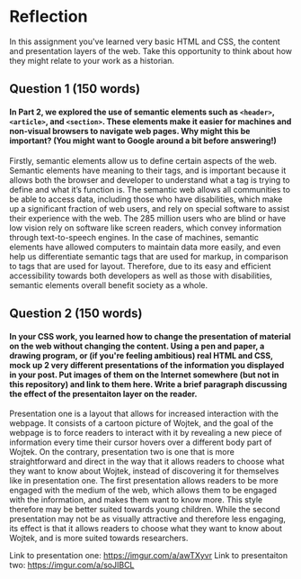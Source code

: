 # Reflection

In this assignment you've learned very basic HTML and CSS, the content and presentation layers of the web. Take this opportunity to think about how they might relate to your work as a historian. 

## Question 1 (150 words)
#### In Part 2, we explored the use of semantic elements such as `<header>`, `<article>`, and `<section>`. These elements make it easier for machines and non-visual browsers to navigate web pages. Why might this be important? (You might want to Google around a bit before answering!)

Firstly, semantic elements allow us to define certain aspects of the web. Semantic elements have meaning to their tags, and is important because it allows both the browser and developer to understand what a tag is trying to define and what it’s function is. The semantic web allows all communities to be able to access data, including those who have disabilities, which make up a significant fraction of web users, and rely on special software to assist their experience with the web. The 285 million users who are blind or have low vision rely on software like screen readers, which convey information through text-to-speech engines. In the case of machines, semantic elements have allowed computers to maintain data more easily, and even help us differentiate semantic tags that are used for markup, in comparison to tags that are used for layout. Therefore, due to its easy and efficient accessibility towards both developers as well as those with disabilities, semantic elements overall benefit society as a whole.

## Question 2 (150 words)
#### In your CSS work, you learned how to change the presentation of material on the web without changing the content. Using a pen and paper, a drawing program, or (if you're feeling ambitious) real HTML and CSS, mock up 2 very different presentations of the information you displayed in your post. Put images of them on the Internet somewhere (but not in this repository) and link to them here. Write a brief paragraph discussing the effect of the presentaiton layer on the reader.

Presentation one is a layout that allows for increased interaction with the webpage. It consists of a cartoon picture of Wojtek, and the goal of the webpage is to force readers to interact with it by revealing a new piece of information every time their cursor hovers over a different body part of Wojtek. On the contrary, presentation two is one that is more straightforward and direct in the way that it allows readers to choose what they want to know about Wojtek, instead of discovering it for themselves like in presentation one. The first presentation allows readers to be more engaged with the medium of the web, which allows them to be engaged with the information, and makes them want to know more. This style therefore may be better suited towards young children. While the second presentation may not be as visually attractive and therefore less engaging, its effect is that it allows readers to choose what they want to know about Wojtek, and is more suited towards researchers.

Link to presentation one: https://imgur.com/a/awTXyvr
Link to presentaiton two: https://imgur.com/a/soJIBCL